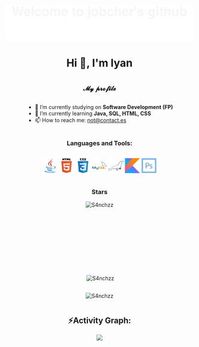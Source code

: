 <style>
    .container {
        display: flex;
        justify-content: center;
        align-items: center;
        flex-direction: column;
        animation: fadeIn 1s;
    }

    @keyframes fadeIn {
        0% {
            opacity: 0;
        }
        100% {
            opacity: 1;
        }
    }
</style>

<div class="container">
    <img src="https://raw.githubusercontent.com/BEPb/BEPb/5c63fa170d1cbbb0b1974f05a3dbe6aca3f5b7f3/assets/Bottom_up.svg" width="100%" />
    <h1 align="center">Hi 👋, I'm Iyan</h1>
    <h3 align="center">𝓜𝔂 𝓹𝓻𝓸𝓯𝓲𝓵𝓮</h3>
    <ul>
        <li>🔭 I’m currently studying on <strong>Software Development (FP)</strong></li>
        <li>🌱 I’m currently learning <strong>Java, SQL, HTML, CSS</strong></li>
        <li>📫 How to reach me: <a href="mailto:not@contact.es">not@contact.es</a></li>
    </ul>
    <h3 align="left">Languages and Tools:</h3>
    <p align="left">
        <img src="https://raw.githubusercontent.com/teamedwardforever/Readme-Generator/71f25dd8b98329b168142a6b782a107b75eab178/svg/Skills/Languages/java-original.svg" alt="Java" width="40" height="40"/>
        <img src="https://raw.githubusercontent.com/teamedwardforever/Readme-Generator/71f25dd8b98329b168142a6b782a107b75eab178/svg/Skills/Frontend/html5-original-wordmark.svg" alt="HTML" width="40" height="40"/>
        <img src="https://raw.githubusercontent.com/teamedwardforever/Readme-Generator/71f25dd8b98329b168142a6b782a107b75eab178/svg/Skills/Frontend/css3-original-wordmark.svg" alt="Css" width="40" height="40"/>
        <img src="https://raw.githubusercontent.com/teamedwardforever/Readme-Generator/71f25dd8b98329b168142a6b782a107b75eab178/svg/Skills/Database/mysql-original-wordmark.svg" alt="Mysql" width="40" height="40"/>
        <img src="https://raw.githubusercontent.com/teamedwardforever/Readme-Generator/71f25dd8b98329b168142a6b782a107b75eab178/svg/Skills/Database/mariadb-icon.svg" alt="Mariadb" width="40" height="40"/>
        <img src="https://raw.githubusercontent.com/teamedwardforever/Readme-Generator/71f25dd8b98329b168142a6b782a107b75eab178/svg/Skills/Mobile/kotlinlang-icon.svg" alt="Kotlin" width="40" height="40"/>
        <img src="https://raw.githubusercontent.com/teamedwardforever/Readme-Generator/71f25dd8b98329b168142a6b782a107b75eab178/svg/Skills/Software/photoshop-line.svg" alt="Photoshop" width="40" height="40"/>
    </p>
    <h3 align="left">Stars</h3>
    <img align="left" height="180em" src="https://github-readme-stats.vercel.app/api/top-langs/?username=S4nchzz&hide_progress=true&theme=dark" alt="S4nchzz" />
    <p>&nbsp;<img align="center" height="180em" src="https://github-readme-stats.vercel.app/api?username=S4nchzz&show_icons=true&locale=en&theme=dark" alt="S4nchzz" /></p>
    <p><img align="center" height="180em" src="https://github-readme-streak-stats.herokuapp.com/?user=S4nchzz&theme=dark" alt="S4nchzz" /></p>
    <h2 align="left">⚡Activity Graph:</h2>
    <img align="center" src="https://github-readme-activity-graph.vercel.app/graph?username=S4nchzz&theme=react-dark"/>
</div>
